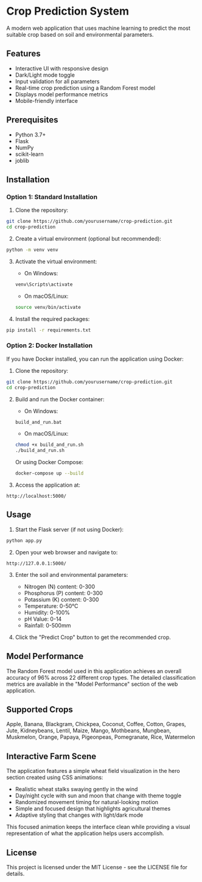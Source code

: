 # Crop Prediction System

A modern web application that uses machine learning to predict the most suitable crop based on soil and environmental parameters.

## Features

- Interactive UI with responsive design
- Dark/Light mode toggle
- Input validation for all parameters
- Real-time crop prediction using a Random Forest model
- Displays model performance metrics
- Mobile-friendly interface

## Prerequisites

- Python 3.7+
- Flask
- NumPy
- scikit-learn
- joblib

## Installation

### Option 1: Standard Installation

1. Clone the repository:

```bash
git clone https://github.com/yourusername/crop-prediction.git
cd crop-prediction
```

2. Create a virtual environment (optional but recommended):

```bash
python -m venv venv
```

3. Activate the virtual environment:

   - On Windows:

   ```bash
   venv\Scripts\activate
   ```

   - On macOS/Linux:

   ```bash
   source venv/bin/activate
   ```

4. Install the required packages:

```bash
pip install -r requirements.txt
```

### Option 2: Docker Installation

If you have Docker installed, you can run the application using Docker:

1. Clone the repository:

```bash
git clone https://github.com/yourusername/crop-prediction.git
cd crop-prediction
```

2. Build and run the Docker container:

   - On Windows:

   ```bash
   build_and_run.bat
   ```

   - On macOS/Linux:

   ```bash
   chmod +x build_and_run.sh
   ./build_and_run.sh
   ```

   Or using Docker Compose:

   ```bash
   docker-compose up --build
   ```

3. Access the application at:

```
http://localhost:5000/
```

## Usage

1. Start the Flask server (if not using Docker):

```bash
python app.py
```

2. Open your web browser and navigate to:

```
http://127.0.0.1:5000/
```

3. Enter the soil and environmental parameters:

   - Nitrogen (N) content: 0-300
   - Phosphorus (P) content: 0-300
   - Potassium (K) content: 0-300
   - Temperature: 0-50°C
   - Humidity: 0-100%
   - pH Value: 0-14
   - Rainfall: 0-500mm

4. Click the "Predict Crop" button to get the recommended crop.

## Model Performance

The Random Forest model used in this application achieves an overall accuracy of 96% across 22 different crop types. The detailed classification metrics are available in the "Model Performance" section of the web application.

## Supported Crops

Apple, Banana, Blackgram, Chickpea, Coconut, Coffee, Cotton, Grapes, Jute, Kidneybeans, Lentil, Maize, Mango, Mothbeans, Mungbean, Muskmelon, Orange, Papaya, Pigeonpeas, Pomegranate, Rice, Watermelon

## Interactive Farm Scene

The application features a simple wheat field visualization in the hero section created using CSS animations:

- Realistic wheat stalks swaying gently in the wind
- Day/night cycle with sun and moon that change with theme toggle
- Randomized movement timing for natural-looking motion
- Simple and focused design that highlights agricultural themes
- Adaptive styling that changes with light/dark mode

This focused animation keeps the interface clean while providing a visual representation of what the application helps users accomplish.

## License

This project is licensed under the MIT License - see the LICENSE file for details.
